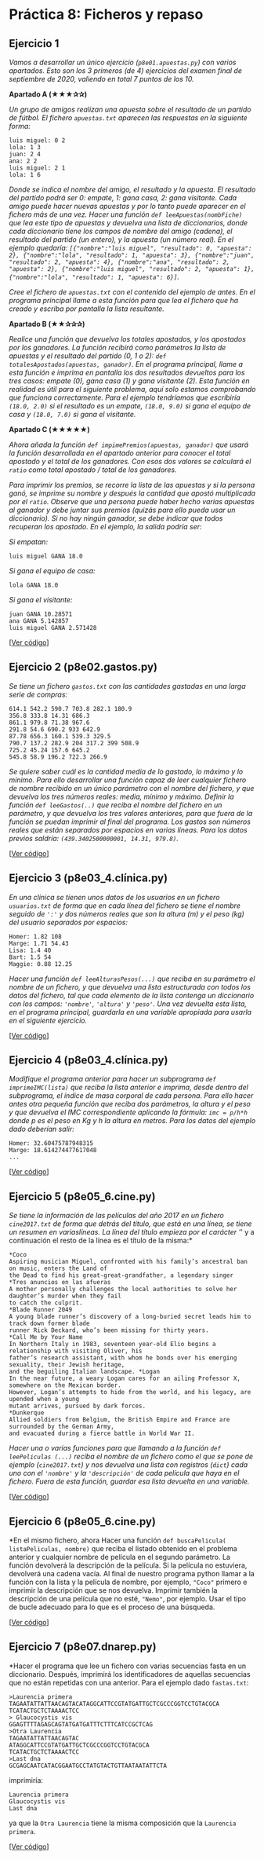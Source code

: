 # Práctica 8: Ficheros y repaso

## Ejercicio 1
*Vamos a desarrollar un único ejercicio (`p8e01.apuestas.py`) con varios apartados. Esto son los 3 primeros (de 4) ejercicios del examen final de septiembre de 2020, valiendo en total 7 puntos de los 10.*

**Apartado A (★★★✰✰)** 

*Un grupo de amigos realizan una apuesta sobre el resultado de un partido de fútbol. El fichero `apuestas.txt` aparecen las respuestas en la siguiente forma:*
```
luis miguel: 0 2
lola: 1 3
juan: 2 4
ana: 2 2
luis miguel: 2 1
lola: 1 6
```

*Donde se indica el nombre del amigo, el resultado y la apuesta. El resultado del partido podrá ser 0: empate, 1: gana casa, 2: gana visitante. Cada amigo puede hacer nuevas apuestas y por lo tanto puede aparecer en el fichero más de una vez. Hacer una función `def leeApuestas(nombFiche)` que lea este tipo de apuestas y devuelva una lista de diccionarios, donde cada diccionario tiene los campos de nombre del amigo (cadena), el resultado del partido (un entero), y la apuesta (un número real). En el ejemplo quedaría: `[{"nombre":"luis miguel", "resultado": 0, "apuesta": 2}, {"nombre":"lola", "resultado": 1, "apuesta": 3}, {"nombre":"juan", "resultado": 2, "apuesta": 4}, {"nombre":"ana", "resultado": 2, "apuesta": 2}, {"nombre":"luis miguel", "resultado": 2, "apuesta": 1}, {"nombre":"lola", "resultado": 1, "apuesta": 6}]`.*

*Cree el fichero de `apuestas.txt` con el contenido del ejemplo de antes. En el programa principal llame a esta función para que lea el fichero que ha creado y escriba por pantalla la lista resultante.*

**Apartado B (★★✰✰✰)**

*Realice una función que devuelva los totales apostados, y los apostados por los ganadores. La función recibirá como parámetros la lista de apuestas y el resultado del partido (0, 1 o 2): `def totalesApostados(apuestas, ganador)`. En el programa principal, llame a esta función e imprima en pantalla los dos resultados devueltos para los tres
casos: empate (0), gana casa (1) y gana visitante (2). Esta función en realidad es útil para el siguiente problema, aquí solo estamos comprobando que funciona correctamente. Para el ejemplo tendríamos que escribiría `(18.0, 2.0)` si el resultado es un empate, `(18.0, 9.0)` si gana el equipo de casa y `(18.0, 7.0)` si gana el visitante.*

**Apartado C (★★★★★)**

*Ahora añada la función `def impimePremios(apuestas, ganador)` que usará la función desarrollada en el apartado anterior para conocer el total apostado y el total de los ganadores. Con esos dos valores se calculará el `ratio` como total apostado / total de los ganadores.*

*Para imprimir los premios, se recorre la lista de las apuestas y si la persona ganó, se imprime su nombre y después la cantidad que apostó multiplicada por el `ratio`. Observe que una persona puede haber hecho varias apuestas al ganador y debe juntar sus premios (quizás para ello pueda usar un diccionario). Si no hay ningún ganador, se debe indicar que todos recuperan los apostado. En el ejemplo, la salida podría ser:*

*Si empatan:*
```
luis miguel GANA 18.0
```
*Si gana el equipo de casa:*
```
lola GANA 18.0
```
*Si gana el visitante:*
```
juan GANA 10.28571
ana GANA 5.142857
luis miguel GANA 2.571428
```

[[Ver código](códigos/p8e01.apuestas.py)]

## Ejercicio 2 (p8e02.gastos.py) 
*Se tiene un fichero `gastos.txt` con las cantidades gastadas en una larga serie de compras:*
```
614.1 542.2 590.7 703.8 282.1 180.9
356.8 333.8 14.31 686.3
861.1 979.8 71.38 967.6
291.8 54.6 690.2 933 642.9
87.78 656.3 160.1 539.3 329.5
790.7 137.2 282.9 204 317.2 399 508.9
725.2 45.24 157.6 645.2
545.8 58.9 196.2 722.3 266.9
```
*Se quiere saber cuál es la cantidad media de lo gastado, lo máximo y lo mínimo. Para ello desarrollar una función capaz de leer cualquier fichero de nombre recibido en un único parámetro con el nombre del fichero, y que devuelva los tres números reales: media, mínimo y máximo. Definir la función `def leeGastos(..)` que reciba el nombre del fichero en un parámetro, y que devuelva los tres valores anteriores, para que fuera de la función se puedan imprimir al final del programa. Los gastos son números reales que están separados por espacios en varias líneas. Para los datos previos saldría: `(439.3402500000001, 14.31, 979.8)`.*

[[Ver código](códigos/p8e02.gastos.py)]

## Ejercicio 3 (p8e03_4.clínica.py) 

*En una clínica se tienen unos datos de los usuarios en un fichero `usuarios.txt` de forma que en cada línea del fichero se tiene el nombre seguido de `':'` y dos números reales que son la altura (m) y el peso (kg) del usuario separados por espacios:*
```
Homer: 1.82 108
Marge: 1.71 54.43
Lisa: 1.4 40
Bart: 1.5 54
Maggie: 0.88 12.25
```

*Hacer una función `def leeAlturasPesos(...)` que reciba en su parámetro el nombre de un fichero, y que devuelva una lista estructurada con todos los datos del fichero, tal que cada elemento de la lista contenga un diccionario con los campos: `'nombre'`, `'altura'` y `'peso'`. Una vez devuelta esta lista, en el programa principal, guardarla en una variable apropiada para usarla en el siguiente ejercicio.*

[[Ver código](códigos/p8e03_4.clínica.py)]

## Ejercicio 4 (p8e03_4.clínica.py) 

*Modifique el programa anterior para hacer un subprograma `def imprimeIMC(lista)` que reciba la lista anterior e imprima, desde dentro del subprograma, el índice de masa corporal de cada persona. Para ello hacer antes otra pequeña función que reciba dos parámetros, la altura y el peso y que devuelva el IMC correspondiente aplicando la fórmula: `imc = p/h*h` donde p es el peso en Kg y h la altura en metros. Para los datos del ejemplo dado deberían salir:*

```
Homer: 32.60475787948315
Marge: 18.614274477617048
...
```

[[Ver código](códigos/p8e03_4.clínica.py)]

## Ejercicio 5 (p8e05_6.cine.py) 

*Se tiene la información de las películas del año 2017 en un fichero `cine2017.txt` de forma que detrás del título, que está en una línea, se tiene un resumen en variaslíneas. La línea del título empieza por el carácter '*' y a continuación el resto de la línea es el título de la misma:*
```
*Coco
Aspiring musician Miguel, confronted with his family’s ancestral ban on music, enters the Land of
the Dead to find his great-great-grandfather, a legendary singer
*Tres anuncios en las afueras
A mother personally challenges the local authorities to solve her daughter’s murder when they fail
to catch the culprit.
*Blade Runner 2049
A young blade runner’s discovery of a long-buried secret leads him to track down former blade
runner Rick Deckard, who’s been missing for thirty years.
*Call Me by Your Name
In Northern Italy in 1983, seventeen year-old Elio begins a relationship with visiting Oliver, his
father’s research assistant, with whom he bonds over his emerging sexuality, their Jewish heritage,
and the beguiling Italian landscape. *Logan
In the near future, a weary Logan cares for an ailing Professor X, somewhere on the Mexican border.
However, Logan’s attempts to hide from the world, and his legacy, are upended when a young
mutant arrives, pursued by dark forces.
*Dunkerque
Allied soldiers from Belgium, the British Empire and France are surrounded by the German Army,
and evacuated during a fierce battle in World War II.
```

*Hacer una o varias funciones para que llamando a la función `def leePeliculas (...)` reciba el nombre de un fichero como el que se pone de ejemplo (`cine2017.txt`) y nos devuelva una lista con registros (`dict`) cada uno con el `'nombre'` y la `'descripción'` de cada película que haya en el fichero. Fuera de esta función, guardar esa lista devuelta en una variable.*

[[Ver código](códigos/p8e05_6.cine.py)]

## Ejercicio 6 (p8e05_6.cine.py) 
*En el mismo fichero, ahora Hacer una función `def buscaPelicula( listaPeliculas, nombre)` que reciba el listado obtenido en el problema anterior y cualquier nombre de película en el segundo parámetro. La función devolverá la descripción de la película. Si la película no estuviera, devolverá una cadena vacía. Al final de nuestro programa python llamar a la función con la lista y la película de nombre, por ejemplo, `"Coco"` primero e imprimir la descripción que se nos devuelva. Imprimir también la descripción de una película que no esté, `"Nemo"`, por ejemplo. Usar el tipo de bucle adecuado para lo que es el proceso de una búsqueda.

[[Ver código](códigos/p8e05_6.cine.py)]

## Ejercicio 7 (p8e07.dnarep.py) 

*Hacer el programa que lee un fichero con varias secuencias fasta en un diccionario. Después, imprimirá los identificadores de aquellas secuencias que no están repetidas con una anterior. Para el ejemplo dado `fastas.txt`:
```
>Laurencia primera
TAGAATATTATTAACAGTACATAGGCATTCCGTATGATTGCTCGCCCGGTCCTGTACGCA
TCATACTGCTCTAAAACTCC
> Glaucocystis vis
GGAGTTTTAGAGCAGTATGATGATTTCTTTCATCCGCTCAG
>Otra Laurencia
TAGAATATTATTAACAGTAC
ATAGGCATTCCGTATGATTGCTCGCCCGGTCCTGTACGCA
TCATACTGCTCTAAAACTCC
>Last dna
GCGAGCAATCATACGGAATGCCTATGTACTGTTAATAATATTCTA
```
imprimiría:
```
Laurencia primera
Glaucocystis vis
Last dna
```
ya que la `Otra Laurencia` tiene la misma composición que la `Laurencia primera`.

[[Ver código](códigos/p8e07.dnarep.py)]
